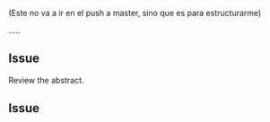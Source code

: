 (Este no va a ir en el push a master, sino que es para estructurarme)

.....

## Issue

Review the abstract.

## Issue

